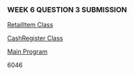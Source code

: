 ### WEEK 6 QUESTION 3 SUBMISSION

[RetailItem Class](https://repl.it/@Josh2302/Week6Assessment#retailItem_class.py
)

[CashRegister Class](https://repl.it/@Josh2302/Week6Assessment#cashRegister_class.py
)

[Main Program](https://repl.it/@Josh2302/Week6Assessment#question3.py
)

6046
